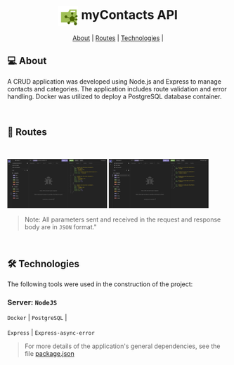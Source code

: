 <h1 align="center">
    <img src=".github/api.svg" title="myContacts API" alt="" width="45px" align="center" />
    myContacts API
</h1>

<p align="center">
 <a href="#-about">About</a> |
 <a href="#-routes">Routes</a> |
 <a href="#-technologies">Technologies</a> |
</p>

## 💻 About

A CRUD application was developed using Node.js and Express to manage contacts and categories. The application includes route validation and error handling. Docker was utilized to deploy a PostgreSQL database container.

<br>

## 🔀 Routes
<br>

<img title="Routes" src=".github/contacts.jpg" width="45%"  alt='contacts routes'></img>
<img title="Routes" src=".github/categories.jpg" width="45%"  alt='categories routes'></img>


> Note: All parameters sent and received in the request and response body are in `JSON` format."

<br>

## 🛠 Technologies

The following tools were used in the construction of the project:

### Server: `NodeJS`
`Docker` | `PostgreSQL` | <br></br>
`Express` | `Express-async-error`


> For more details of the application's general dependencies, see the file [package.json](./package.json)

<br>
